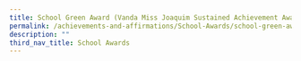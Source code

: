 ```yaml
---
title: School Green Award (Vanda Miss Joaquim Sustained Achievement Award)
permalink: /achievements-and-affirmations/School-Awards/school-green-award/
description: ""
third_nav_title: School Awards
---
```


